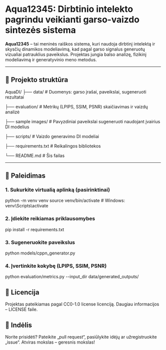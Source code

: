 # Aqua12345: Dirbtinio intelekto pagrindu veikianti garso-vaizdo sintezės sistema

**Aqua12345** – tai meninės raiškos sistema, kuri naudoja dirbtinį intelektą ir skysčių dinamikos modeliavimą, kad pagal garso signalus generuotų vizualiai patrauklius paveikslus. Projektas jungia balso analizę, fizikinį modeliavimą ir generatyvinio meno metodus.

---

## 🔧 Projekto struktūra

AquaDI/
├── data/ # Duomenys: garso įrašai, paveikslai, sugeneruoti rezultatai

├── evaluation/ # Metrikų (LPIPS, SSIM, PSNR) skaičiavimas ir vaizdų analizė

├── sample images/ # Pavyzdiniai paveikslai sugeneruoti naudojant įvairius DI modelius

├── scripts/ # Vaizdo generavimo DI  modeliai

├── requirements.txt # Reikalingos bibliotekos

└── README.md # Šis failas


---

## 🚀 Paleidimas

### 1. Sukurkite virtualią aplinką (pasirinktinai)

python -m venv venv
source venv/bin/activate  # Windows: venv\Scripts\activate

### 2. Įdiekite reikiamas priklausomybes

pip install -r requirements.txt

### 3. Sugeneruokite paveikslus

python models/cppn_generator.py

### 4. Įvertinkite kokybę (LPIPS, SSIM, PSNR)

python evaluation/metrics.py --input_dir data/generated_outputs/

## 📜 Licencija
Projektas pateikiamas pagal CC0-1.0 license licenciją. Daugiau informacijos – LICENSE faile.

## 🤝 Indėlis
Norite prisidėti? Pateikite „pull request“, pasiūlykite idėjų ar užregistruokite „issue“. 
Atviras mokslas – geresnis mokslas!
